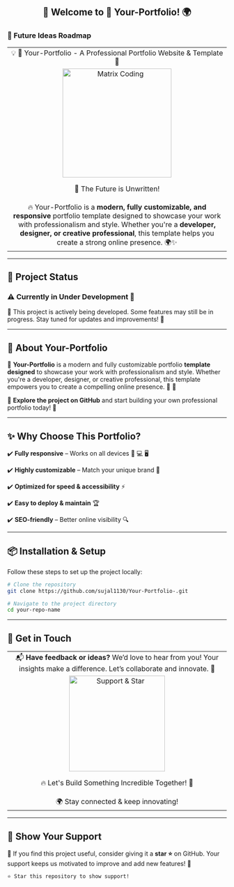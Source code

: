 <h2 align="center">👋 Welcome to 📌 Your-Portfolio! 🌍</h2>

### 🔮 Future Ideas Roadmap  

<table align="center" width="100%">
  <tr>
    <td align="center" >
      💡 🎨 Your-Portfolio - A Professional Portfolio Website & Template 🚀  
    </td>
  </tr>
  <tr>
    <td align="center" >
     <img src="https://media.giphy.com/media/RbDKaczqWovIugyJmW/giphy.gif" width="250"  alt="Matrix Coding">  <p align="center">🚀 The Future is Unwritten!</p> 
    </td>
  </tr>
  <tr>
    <td align="center" >
      🔥 Your-Portfolio is a <strong>modern, fully customizable, and responsive</strong> portfolio template designed to showcase your work with professionalism and style. Whether you're a 
      <strong>developer, designer, or creative professional</strong>, this template helps you create a strong online presence. 🌍✨  
    </td>
  </tr>
</table>

---

## 🚧 Project Status 

### ⚠️ **Currently in Under Development** 🚧
🚧 This project is actively being developed. Some features may still be in progress. Stay tuned for updates and improvements! 🚧

---

## 🚀 About Your-Portfolio   

🔹 **Your-Portfolio** is a modern and fully customizable portfolio **template designed** to showcase your work with professionalism and style. Whether you're a developer, designer, or creative professional, this template empowers you to create a compelling online presence. 🎨 🚀

🚀 **Explore the project on GitHub** and start building your own professional portfolio today! 🚀

---

## ✨ Why Choose This Portfolio?   

✔️ **Fully responsive** – Works on all devices 📱 💻 🖥️  

✔️ **Highly customizable** – Match your unique brand 🎨  

✔️ **Optimized for speed & accessibility** ⚡  

✔️ **Easy to deploy & maintain** 🏆  

✔️ **SEO-friendly** – Better online visibility 🔍   

---

## 📦 Installation & Setup 

Follow these steps to set up the project locally: 

```bash
# Clone the repository
git clone https://github.com/sujal1130/Your-Portfolio-.git

```

```bash
# Navigate to the project directory
cd your-repo-name
```

---

## 📩 Get in Touch 

<table align="center" width="100%" >
  <tr>
    <td align="center">
      📬 <strong>Have feedback or ideas?</strong>  
      We’d love to hear from you! Your insights make a difference. Let’s collaborate and innovate. 💬
    </td>
  </tr>
  <tr>
    <td align="center">
      <img src="https://media.giphy.com/media/xT9IgzoKnwFNmISR8I/giphy.gif" width="220" alt="Support & Star"/> <p align="center">🔥 Let's Build Something Incredible Together! 🚀</p>
    </td>
  </tr>
  <tr>
    <td align="center">
      🌍 Stay connected & keep innovating!  
    </td>
  </tr>
</table>

---

## 🌟 Show Your Support

🔹 If you find this project useful, consider giving it a **star ⭐** on GitHub. Your support keeps us motivated to improve and add new features! 🚀

```bash
⭐ Star this repository to show support!
```
